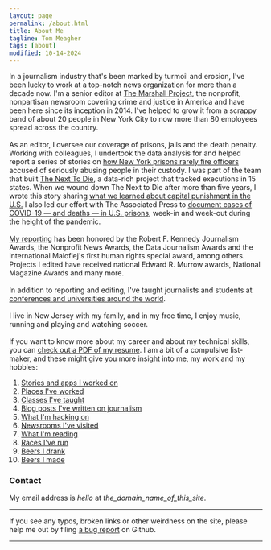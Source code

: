 ```yaml
---
layout: page
permalink: /about.html
title: About Me
tagline: Tom Meagher
tags: [about]
modified: 10-14-2024
---
```

In a journalism industry that's been marked by turmoil and erosion, I've been lucky to work at a top-notch news organization for more than a decade now. I'm a senior editor at [The Marshall Project](https://www.themarshallproject.org/), the nonprofit, nonpartisan newsroom covering crime and justice in America and have been here since its inception in 2014. I've helped to grow it from a scrappy band of about 20 people in New York City to now more than 80 employees spread across the country. 
&nbsp;<br /><br />
As an editor, I oversee our coverage of prisons, jails and the death penalty. Working with colleagues, I undertook the data analysis for and helped report a series of stories on [how New York prisons rarely fire officers](https://www.themarshallproject.org/staff/tom-meagher) accused of seriously abusing people in their custody. I was part of the team that built [The Next To Die](https://www.themarshallproject.org/next-to-die), a data-rich project that tracked executions in 15 states. When we wound down The Next to Die after more than five years, I wrote this story sharing [what we learned about capital punishment in the U.S.](https://www.themarshallproject.org/2021/02/10/what-120-executions-tell-us-about-criminal-justice-in-america) I also led our effort with The Associated Press to [document cases of COVID-19 — and deaths — in U.S. prisons](https://www.themarshallproject.org/2020/05/01/a-state-by-state-look-at-coronavirus-in-prisons), week-in and week-out during the height of the pandemic. 
&nbsp;<br /><br />
[My reporting](https://www.themarshallproject.org/staff/tom-meagher) has been honored by the Robert F. Kennedy Journalism Awards, the Nonprofit News Awards, the Data Journalism Awards and the international Malofiej's first human rights special award, among others. Projects I edited have received national Edward R. Murrow awards, National Magazine Awards and many more.
&nbsp;<br /><br />
In addition to reporting and editing, I've taught journalists and students at [conferences and universities around the world](classes.html).
&nbsp;<br /><br />
I live in New Jersey with my family, and in my free time, I enjoy music, running and playing and watching soccer.
&nbsp;<br /><br />
If you want to know more about my career and about my technical skills, you can [check out a PDF of my resume](https://www.tommeagher.com/files/meagher_resume.pdf). I am a bit of a compulsive list-maker, and these might give you more insight into me, my work and my hobbies:

1.  [Stories and apps I worked on](clips.html)
2.  [Places I've worked](http://linkedin.com/in/tommeagher)
3.  [Classes I've taught](classes.html)
4.  [Blog posts I've written on journalism](posts/index.html)
5.  [What I'm hacking on](https://github.com/tommeagher?tab=activity)
6.  [Newsrooms I've visited](newsrooms.html)
7.  [What I'm reading](http://www.goodreads.com/review/list/7478342-tom?sort=date_read)
8.  [Races I've run](races.html)
9.  [Beers I drank](https://untappd.com/user/tommeagher)
10.  [Beers I made](https://carboy.tommeagher.com/)

### Contact
My email address is _hello_ at _the_domain_name_of_this_site_.

---
If you see any typos, broken links or other weirdness on the site, please help me out by filing [a bug report](https://github.com/tommeagher/tommeagher.github.io/issues) on Github.

<hr />